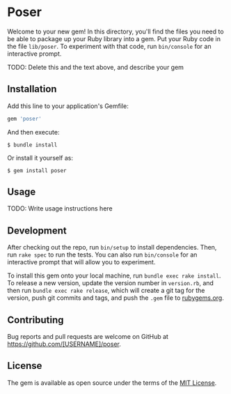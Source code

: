 # Poser

Welcome to your new gem! In this directory, you'll find the files you need to be able to package up your Ruby library into a gem. Put your Ruby code in the file `lib/poser`. To experiment with that code, run `bin/console` for an interactive prompt.

TODO: Delete this and the text above, and describe your gem

## Installation

Add this line to your application's Gemfile:

```ruby
gem 'poser'
```

And then execute:

    $ bundle install

Or install it yourself as:

    $ gem install poser

## Usage

TODO: Write usage instructions here

## Development

After checking out the repo, run `bin/setup` to install dependencies. Then, run `rake spec` to run the tests. You can also run `bin/console` for an interactive prompt that will allow you to experiment.

To install this gem onto your local machine, run `bundle exec rake install`. To release a new version, update the version number in `version.rb`, and then run `bundle exec rake release`, which will create a git tag for the version, push git commits and tags, and push the `.gem` file to [rubygems.org](https://rubygems.org).

## Contributing

Bug reports and pull requests are welcome on GitHub at https://github.com/[USERNAME]/poser.


## License

The gem is available as open source under the terms of the [MIT License](https://opensource.org/licenses/MIT).
